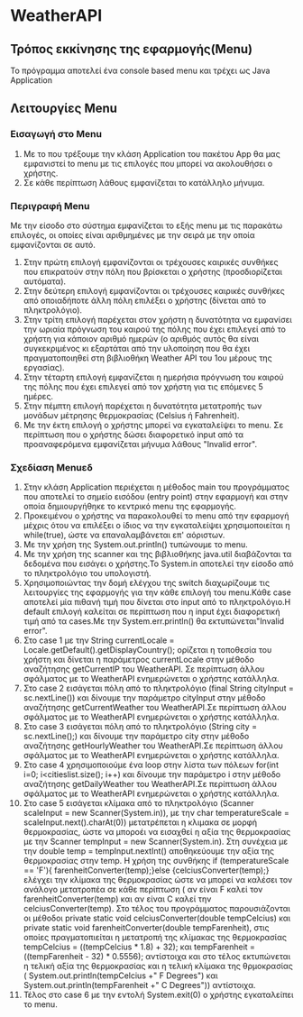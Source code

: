 # WeatherAPI
## Τρόπος εκκίνησης της εφαρμογής(Menu)
 Το πρόγραμμα αποτελεί ένα console based menu και τρέχει ως Java Application
## Λειτουργίες Menu
### Εισαγωγή στο Menu
 1. Με το που τρέξουμε την κλάση Application του πακέτου App θα μας εμφανιστεί to menu με τις επιλογές που μπορεί να ακολουθήσει ο χρήστης. 
 2. Σε κάθε περίπτωση λάθους εμφανίζεται το κατάλληλο μήνυμα.
### Περιγραφή Menu
 Με την είσοδο στο σύστημα εμφανίζεται το εξής menu με τις παρακάτω επιλογές, οι οποίες είναι αριθμημένες με την σειρά με την οποία εμφανίζονται σε αυτό.
 1. Στην πρώτη επιλογή εμφανίζονται οι τρέχουσες καιρικές συνθήκες που επικρατούν στην πόλη που βρίσκεται ο χρήστης (προσδιορίζεται
 αυτόματα).
 2. Στην δεύτερη επιλογή εμφανίζονται οι τρέχουσες καιρικές συνθήκες από οποιαδήποτε άλλη πόλη επιλέξει ο χρήστης (δίνεται από το πληκτρολόγιο).
 3. Στην τρίτη επιλογή παρέχεται στον χρήστη η δυνατότητα να εμφανίσει την ωριαία πρόγνωση του καιρού της πόλης που έχει επιλεγεί από το χρήστη για κάποιον αριθμό ημερών
 (ο αριθμός αυτός θα είναι συγκεκριμένος κι εξαρτάται από την υλοποίηση που θα έχει πραγματοποιηθεί στη βιβλιοθήκη Weather API του 1ου μέρους της εργασίας). 
 4. Στην τέταρτη επιλογή εμφανίζεται η ημερήσια πρόγνωση του καιρού της πόλης που έχει επιλεγεί από τον χρήστη για τις επόμενες 5 ημέρες.
 5. Στην πέμπτη επιλογή παρέχεται η δυνατότητα μετατροπής των μονάδων μέτρησης θερμοκρασίας (Celsius ή Fahrenheit).
 6. Με την έκτη επιλογή ο χρήστης μπορεί να εγκαταλείψει το menu.
 Σε περίπτωση που ο χρήστης δώσει διαφορετικό input από τα προαναφερόμενα εμφανίζεται μήνυμα λάθους "Invalid error".
 ### Σχεδίαση Menuεδ
 1. Στην κλάση Application περιέχεται η μέθοδος main του προγράμματος που αποτελεί το σημείο εισόδου (entry point) στην εφαρμογή και στην οποία δημιουργήθηκε το κεντρικό menu της εφαρμογής.
 2. Προκειμένου ο χρήστης να παρακολουθεί το menu από την εφαρμογή μέχρις ότου να επιλέξει ο  ίδιος να την εγκαταλείψει χρησιμοποιείται η while(true), ώστε να επαναλαμβάνεται επ' αόριστων.
 3. Με την χρήση της System.out.println() τυπώνουμε το menu.
 4. Με την χρήση της scanner και της βιβλιοθήκης java.util διαβάζονται τα δεδομένα που εισάγει ο χρήστης.Το System.in αποτελεί την είσοδο από το πληκτρολόγιο του υπολογιστή.
 5. Χρησιμοποιώντας την δομή ελέγχου της switch διαχωρίζουμε τις λειτουργίες της εφαρμογής για την κάθε επιλογή του menu.Κάθε case αποτελεί μία πιθανή τιμή που δίνεται στο input   από το πληκτρολόγιο.Η default επιλογή καλείται σε περίπτωση που η input έχει διαφορετική τιμή από τα cases.Με την System.err.println() θα εκτυπώνεται"Invalid error". 
 6. Στο case 1 με την String currentLocale = Locale.getDefault().getDisplayCountry(); ορίζεται η τοποθεσία του χρήστη και δίνεται η παράμετρος currentLocale στην μέθοδο αναζήτησης getCurrentIP του WeatherAPI. Σε περίπτωση άλλου σφάλματος με το WeatherAPI ενημερώνεται ο χρήστης κατάλληλα.
 7. Στο case 2 εισάγεται πόλη από το πληκτρολόγιο (final String cityInput = sc.nextLine()) και δίνουμε την παράμετρο cityInput στην μέθοδο αναζήτησης getCurrentWeather του WeatherAPI.Σε περίπτωση άλλου σφάλματος με το WeatherAPI ενημερώνεται ο χρήστης κατάλληλα.
 8. Στο case 3 εισάγεται πόλη από το πληκτρολόγιο (String city = sc.nextLine();) και δίνουμε την παράμετρο city στην μέθοδο αναζήτησης getHourlyWeather του WeatherAPI.Σε περίπτωση άλλου σφάλματος με το WeatherAPI ενημερώνεται ο χρήστης κατάλληλα.
 9. Στο case 4	χρησιμοποιούμε ένα loop στην λίστα των πόλεων for(int i=0; i<citieslist.size(); i++) και δίνουμε την παράμετρο i στην μέθοδο αναζήτησης getDailyWeather του WeatherAPI.Σε περίπτωση άλλου σφάλματος με το WeatherAPI ενημερώνεται ο χρήστης κατάλληλα.
10. Στο case 5 εισάγεται κλίμακα  από το πληκτρολόγιο (Scanner scaleInput = new Scanner(System.in)), με την char temperatureScale = scaleInput.next().charAt(0)) μετατρέπεται η κλιμακα σε μορφή θερμοκρασίας, ώστε να μποροέι να εισαχθεί η αξία της θερμοκρασίας με την Scanner tempInput = new Scanner(System.in). Στη συνέχεια με την double temp = tempInput.nextInt() αποθηκεύουμε την αξία της θερμοκρασίας στην temp. Η χρήση της συνθήκης if (temperatureScale == 'F'){ farenheitConverter(temp);}else {celciusConverter(temp);} ελέγχει την κλίμακα της θερμοκρασίας ώστε να μπορεί να καλέσει τον ανάλογο μετατροπέα σε κάθε περίπτωση ( αν είναι F καλεί τον  farenheitConverter(temp) και αν είναι C καλεί την celciusConverter(temp). Στο τέλος του προγράμματος παρουσιάζονται οι μέθοδοι private static void celciusConverter(double tempCelcius) και private static void farenheitConverter(double tempFarenheit), στις οποίες πραγματοπιείται η μετατροπή της κλίμακας της θερμοκρασίας tempCelcius = ((tempCelcius * 1.8) + 32); και tempFarenheit = ((tempFarenheit - 32) * 0.5556); αντίστοιχα και στο τέλος  εκτυπώνεται η τελική αξία της θερμοκρασίας και η  τελική κλίμακα της θρμοκρασίας (  System.out.println(tempCelcius +" F Degrees") και System.out.println(tempFarenheit +" C Degrees")) αντίστοιχα. 
11. Τέλος στο case 6 με την εντολή System.exit(0) ο χρήστης εγκαταλείπει το menu.
